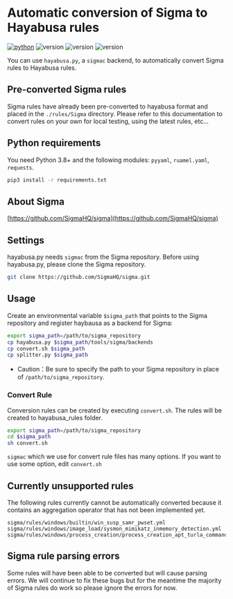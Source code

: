 # Automatic conversion of Sigma to Hayabusa rules
[![python](https://img.shields.io/badge/python-3.8-blue)](https://www.python.org/)
![version](https://img.shields.io/badge/Platform-Win-green)
![version](https://img.shields.io/badge/Platform-Lin-green)
![version](https://img.shields.io/badge/Platform-Mac-green)

You can use `hayabusa.py`, a `sigmac` backend, to automatically convert Sigma rules to Hayabusa rules.

## Pre-converted Sigma rules

Sigma rules have already been pre-converted to hayabusa format and placed in the `./rules/Sigma` directory. 
Please refer to this documentation to convert rules on your own for local testing, using the latest rules, etc...

## Python requirements

You need Python 3.8+ and the following modules: `pyyaml`, `ruamel.yaml`, `requests`. 

```sh
pip3 install -r requirements.txt
```

## About Sigma

[https://github.com/SigmaHQ/sigma](https://github.com/SigmaHQ/sigma)

## Settings

hayabusa.py needs `sigmac` from the Sigma repository.
Before using hayabusa.py, please clone the Sigma repository.

```sh
git clone https://github.com/SigmaHQ/sigma.git
```

## Usage

Create an environmental variable `$sigma_path` that points to the Sigma repository and register haybausa as a backend for Sigma:

```sh
export sigma_path=/path/to/sigma_repository
cp hayabusa.py $sigma_path/tools/sigma/backends
cp convert.sh $sigma_path
cp splitter.py $sigma_path
```

* Caution：Be sure to specify the path to your Sigma repository in place of `/path/to/sigma_repository`.

### Convert Rule

Conversion rules can be created by executing `convert.sh`.
The rules will be created to hayabusa_rules folder.

```sh
export sigma_path=/path/to/sigma_repository
cd $sigma_path
sh convert.sh
```

`sigmac` which we use for convert rule files has many options.
If you want to use some option, edit `convert.sh`

## Currently unsupported rules

The following rules currently cannot be automatically converted because it contains an aggregation operator that has not been implemented yet.

```
sigma/rules/windows/builtin/win_susp_samr_pwset.yml
sigma/rules/windows/image_load/sysmon_mimikatz_inmemory_detection.yml
sigma/rules/windows/process_creation/process_creation_apt_turla_commands_medium.yml
```

## Sigma rule parsing errors

Some rules will have been able to be converted but will cause parsing errors. We will continue to fix these bugs but for the meantime the majority of Sigma rules do work so please ignore the errors for now.
